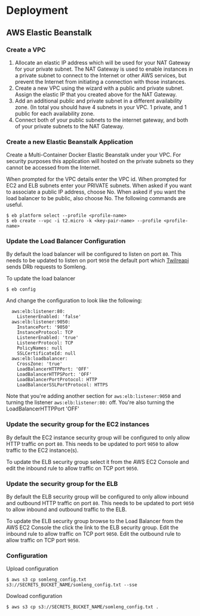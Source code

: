 # Deployment

## AWS Elastic Beanstalk

### Create a VPC

1. Allocate an elastic IP address which will be used for your NAT Gateway for your private subnet. The NAT Gateway is used to enable instances in a private subnet to connect to the Internet or other AWS services, but prevent the Internet from initiating a connection with those instances.
2. Create a new VPC using the wizard with a public and private subnet. Assign the elastic IP that you created above for the NAT Gateway.
3. Add an additional public and private subnet in a different availability zone. (In total you should have 4 subnets in your VPC. 1 private, and 1 public for each availability zone.
4. Connect both of your public subnets to the internet gateway, and both of your private subnets to the NAT Gateway.

### Create a new Elastic Beanstalk Application

Create a Multi-Container Docker Elastic Beanstalk under your VPC. For security purposes this application will hosted on the private subnets so they cannot be accessed from the Internet.

When prompted for the VPC details enter the VPC id. When prompted for EC2 and ELB subnets enter your PRIVATE subnets. When asked if you want to associate a public IP address, choose No. When asked if you want the load balancer to be public, also choose No. The following commands are useful.

```
$ eb platform select --profile <profile-name>
$ eb create --vpc -i t2.micro -k <key-pair-name> --profile <profile-name>
```

### Update the Load Balancer Configuration

By default the load balancer will be configured to listen on port `80`. This needs to be updated to listen on port `9050` the default port which [Twilreapi](https://github.com/dwilkie/twilreapi) sends DRb requests to Somleng.

To update the load balancer

```
$ eb config
```

And change the configuration to look like the following:

```
  aws:elb:listener:80:
    ListenerEnabled: 'false'
  aws:elb:listener:9050:
    InstancePort: '9050'
    InstanceProtocol: TCP
    ListenerEnabled: 'true'
    ListenerProtocol: TCP
    PolicyNames: null
    SSLCertificateId: null
  aws:elb:loadbalancer:
    CrossZone: 'true'
    LoadBalancerHTTPPort: 'OFF'
    LoadBalancerHTTPSPort: 'OFF'
    LoadBalancerPortProtocol: HTTP
    LoadBalancerSSLPortProtocol: HTTPS
```

Note that you're adding another section for `aws:elb:listener:9050` and turning the listener `aws:elb:listener:80:` off. You're also turning the LoadBalancerHTTPPort 'OFF'

### Update the security group for the EC2 instances

By default the EC2 instance security group will be configured to only allow HTTP traffic on port `80`. This needs to be updated to port `9050` to allow traffic to the EC2 instance(s).

To update the ELB security group select it from the AWS EC2 Console and edit the inbound rule to allow traffic on TCP port `9050`.

### Update the security group for the ELB

By default the ELB security group will be configured to only allow inbound and outbound HTTP traffic on port `80`. This needs to be updated to port `9050` to allow inbound and outbound traffic to the ELB.

To update the ELB security group browse to the Load Balancer from the AWS EC2 Console the click the link to the ELB security group. Edit the inbound rule to allow traffic on TCP port `9050`. Edit the outbound rule to allow traffic on TCP port `9050`.

### Configuration

Upload configuration

```
$ aws s3 cp somleng_config.txt s3://SECRETS_BUCKET_NAME/somleng_config.txt --sse
```

Dowload configuration

```
$ aws s3 cp s3://SECRETS_BUCKET_NAME/somleng_config.txt .
```
